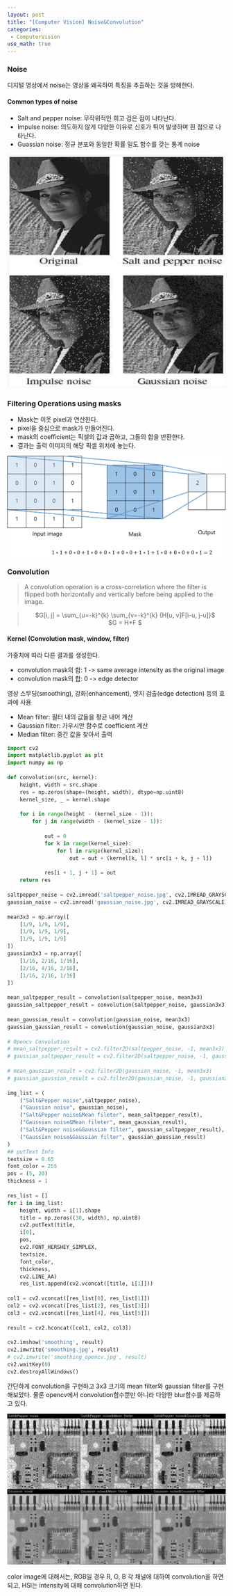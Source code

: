```yaml
---
layout: post
title: "[Computer Vision] Noise&Convolution"
categories: 
 - ComputerVision
use_math: true
---
```


### Noise
디지털 영상에서 noise는 영상을 왜곡하여 특징을 추출하는 것을 방해한다.

#### Common types of noise
- Salt and pepper noise: 무작위적인 희고 검은 점이 나타난다.
- Impulse noise: 의도하지 않게 다양한 이유로 신호가 튀어 발생하며 흰 점으로 나타난다. 
- Guassian noise: 정규 분포와 동일한 확률 밀도 함수를 갖는 통계 noise

<center>
<img src="/assets/img/noise_ex.PNG">
</center>

### Filtering Operations using masks
- Mask는 이웃 pixel과 연산한다.
- pixel을 중심으로 mask가 만들어진다.
- mask의 coefficient는 픽셀의 값과 곱하고, 그들의 합을 반환한다.
- 결과는 출력 이미지의 해당 픽셀 위치에 놓는다.

<center>
<img src="/assets/img/convolution.png">
</center>

### Convolution
> A convolution operation is a cross-correlation where the filter is flipped both horizontally and vertically before being applied to the image.

> <center>$G[i, j] = \sum_{u=-k}^{k} \sum_{v=-k}^{k} {H[u, v]F[i-u, j-u]}$</center>
> <center>$G = H*F $</center>

#### Kernel (Convolution mask, window, filter)
가중치에 따라 다른 결과를 생성한다.
- convolution mask의 합: 1 ->  same average intensity as the original image
- convolution mask의 합: 0 ->  edge detector

영상 스무딩(smoothing), 강화(enhancement), 엣지 검출(edge detection) 등의 효과에 사용

- Mean filter: 필터 내의 값들을 평균 내어 계산
- Gaussian filter: 가우시안 함수로 coefficient 계산
- Median filter: 중간 값을 찾아서 출력


```python
import cv2
import matplotlib.pyplot as plt
import numpy as np

def convolution(src, kernel):
    height, width = src.shape
    res = np.zeros(shape=(height, width), dtype=np.uint8)
    kernel_size, _ = kernel.shape

    for i in range(height - (kernel_size - 1)):
        for j in range(width - (kernel_size - 1)):

            out = 0
            for k in range(kernel_size):
                for l in range(kernel_size):
                    out = out + (kernel[k, l] * src[i + k, j + l])

            res[i + 1, j + 1] = out
    return res

saltpepper_noise = cv2.imread('saltpepper_noise.jpg', cv2.IMREAD_GRAYSCALE)
gaussian_noise = cv2.imread('gaussian_noise.jpg', cv2.IMREAD_GRAYSCALE)

mean3x3 = np.array([
    [1/9, 1/9, 1/9],
    [1/9, 1/9, 1/9],
    [1/9, 1/9, 1/9]
])
gaussian3x3 = np.array([
    [1/16, 2/16, 1/16],
    [2/16, 4/16, 2/16],
    [1/16, 2/16, 1/16]
])

mean_saltpepper_result = convolution(saltpepper_noise, mean3x3)
gaussian_saltpepper_result = convolution(saltpepper_noise, gaussian3x3)

mean_gaussian_result = convolution(gaussian_noise, mean3x3)
gaussian_gaussian_result = convolution(gaussian_noise, gaussian3x3)

# Opencv Convolution
# mean_saltpepper_result = cv2.filter2D(saltpepper_noise, -1, mean3x3)
# gaussian_saltpepper_result = cv2.filter2D(saltpepper_noise, -1, gaussian3x3)

# mean_gaussian_result = cv2.filter2D(gaussian_noise, -1, mean3x3)
# gaussian_gaussian_result = cv2.filter2D(gaussian_noise, -1, gaussian3x3)

img_list = (
    ("Salt&Pepper noise",saltpepper_noise),
    ("Gaussian noise", gaussian_noise),
    ("Salt&Pepper noise&Mean fileter", mean_saltpepper_result),
    ("Gaussian noise&Mean fileter", mean_gaussian_result),
    ("Salt&Pepper noise&Gaussian filter", gaussian_saltpepper_result),
    ("Gaussian noise&Gaussian filter", gaussian_gaussian_result)
)
## putText Info
textsize = 0.65
font_color = 255
pos = (5, 20)
thickness = 1

res_list = []
for i in img_list:
    height, width = i[1].shape
    title = np.zeros((30, width), np.uint8)
    cv2.putText(title, 
    i[0],
    pos, 
    cv2.FONT_HERSHEY_SIMPLEX, 
    textsize, 
    font_color, 
    thickness, 
    cv2.LINE_AA)
    res_list.append(cv2.vconcat([title, i[1]]))
    
col1 = cv2.vconcat([res_list[0], res_list[1]])
col2 = cv2.vconcat([res_list[2], res_list[3]])
col3 = cv2.vconcat([res_list[4], res_list[5]])

result = cv2.hconcat([col1, col2, col3])

cv2.imshow('smoothing', result)
cv2.imwrite('smoothing.jpg', result)
# cv2.imwrite('smoothing_opencv.jpg', result)
cv2.waitKey(0)
cv2.destroyAllWindows()
```

간단하게 convolution을 구현하고 3x3 크기의 mean filter와 gaussian filter를 구현해보았다. 물론 opencv에서 convolution함수뿐만 아니라 다양한 blur함수를 제공하고 있다. 

<center>
<img src="/assets/img/smoothing.jpg">
</center>

color image에 대해서는, RGB일 경우 R, G, B 각 채널에 대하여 convolution을 하면 되고, HSI는 intensity에 대해 convolution하면 된다.

